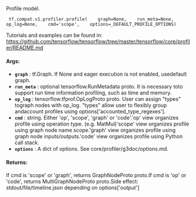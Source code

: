Profile model.

```
 tf.compat.v1.profiler.profile(    graph=None,    run_meta=None,    op_log=None,    cmd='scope',    options=_DEFAULT_PROFILE_OPTIONS) 
```

Tutorials and examples can be found in:  https://github.com/tensorflow/tensorflow/tree/master/tensorflow/core/profiler/README.md

#### Args:
- **`graph`** : tf.Graph. If None and eager execution is not enabled, usedefault graph.
- **`run_meta`** : optional tensorflow.RunMetadata proto. It is necessary toto support run time information profiling, such as time and memory.
- **`op_log`** : tensorflow.tfprof.OpLogProto proto. User can assign "types" tograph nodes with op_log. "types" allow user to flexibly group andaccount profiles using options['accounted_type_regexes'].
- **`cmd`** : string. Either 'op', 'scope', 'graph' or 'code'.'op' view organizes profile using operation type. (e.g. MatMul)'scope' view organizes profile using graph node name scope.'graph' view organizes profile using graph node inputs/outputs.'code' view organizes profile using Python call stack.
- **`options`** : A dict of options. See core/profiler/g3doc/options.md.


#### Returns:
If cmd is 'scope' or 'graph', returns GraphNodeProto proto.If cmd is 'op' or 'code', returns MultiGraphNodeProto proto.Side effect: stdout/file/timeline.json depending on options['output']

